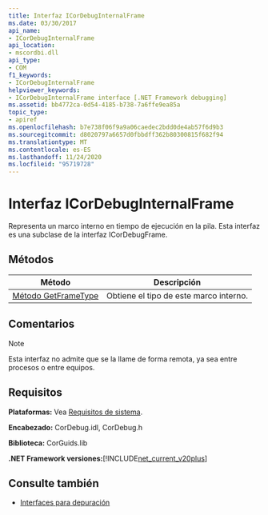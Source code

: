 ```yaml
---
title: Interfaz ICorDebugInternalFrame
ms.date: 03/30/2017
api_name:
- ICorDebugInternalFrame
api_location:
- mscordbi.dll
api_type:
- COM
f1_keywords:
- ICorDebugInternalFrame
helpviewer_keywords:
- ICorDebugInternalFrame interface [.NET Framework debugging]
ms.assetid: bb4772ca-0d54-4185-b738-7a6ffe9ea85a
topic_type:
- apiref
ms.openlocfilehash: b7e738f06f9a9a06caedec2bdd0de4ab57f6d9b3
ms.sourcegitcommit: d8020797a6657d0fbbdff362b80300815f682f94
ms.translationtype: MT
ms.contentlocale: es-ES
ms.lasthandoff: 11/24/2020
ms.locfileid: "95719728"
---
```

# <a name="icordebuginternalframe-interface"></a>Interfaz ICorDebugInternalFrame

Representa un marco interno en tiempo de ejecución en la pila. Esta interfaz es una subclase de la interfaz ICorDebugFrame.  
  
## <a name="methods"></a>Métodos  
  
|Método|Descripción|  
|------------|-----------------|  
|[Método GetFrameType](icordebuginternalframe-getframetype-method.md)|Obtiene el tipo de este marco interno.|  
  
## <a name="remarks"></a>Comentarios  
  
> [!NOTE]
> Esta interfaz no admite que se la llame de forma remota, ya sea entre procesos o entre equipos.  
  
## <a name="requirements"></a>Requisitos  

 **Plataformas:** Vea [Requisitos de sistema](../../get-started/system-requirements.md).  
  
 **Encabezado:** CorDebug.idl, CorDebug.h  
  
 **Biblioteca:** CorGuids.lib  
  
 **.NET Framework versiones:**[!INCLUDE[net_current_v20plus](../../../../includes/net-current-v20plus-md.md)]  
  
## <a name="see-also"></a>Consulte también

- [Interfaces para depuración](debugging-interfaces.md)
